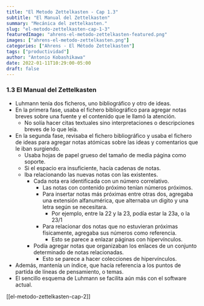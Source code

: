 ```yaml
---
title: "El Metodo Zettelkasten - Cap 1.3"
subtitle: "El Manual del Zettelkasten"
summary: "Mecánica del zettelkasten."
slug: "el-metodo-zettelkasten-cap-1-3"
featuredImage: "ahrens-el-metodo-zettelkasten-featured.png"
images: ["ahrens-el-metodo-zettelkasten.png"]
categories: ["Ahrens - El Método Zettelkasten"]
tags: ["productividad"]
author: "Antonio Kobashikawa"
date: 2022-01-11T10:29:00-05:00
draft: false
---
```

### 1.3 El Manual del Zettelkasten
- Luhmann tenía dos ficheros, uno bibliográfico y otro de ideas.
- En la primera fase, usaba el fichero bibliográfico para agregar notas breves sobre una fuente y el contenido que le llamó la atención.
	- No solía hacer citas textuales sino interpretaciones o descripciones breves de lo que leía.
- En la segunda fase, revisaba el fichero bibliográfico y usaba el fichero de ideas para agregar notas atómicas sobre las ideas y comentarios que le iban surgiendo.
	- Usaba hojas de papel grueso del tamaño de media página como soporte.
	- Si el espacio era insuficiente, hacía cadenas de notas.
	- Iba relacionando las nuevas notas con las existentes.
		- Cada nota era identificada con un número correlativo.
			- Las notas con contenido próximo tenían números próximos.
			- Para insertar notas más próximas entre otras dos, agregaba una extensión alfanumérica, que alternaba un digito y una letra según se necesitara.
				- Por ejemplo, entre la 22 y la 23, podía estar la 23a, o la 23/1
			- Para relacionar dos notas que no estuvieran próximas físicamente, agregaba sus números como referencia.
				- Esto se parece a enlazar páginas con hipervínculos.
		- Podía agregar notas que organizaban los enlaces de un conjunto determinado de notas relacionadas.
			- Esto se parece a hacer colecciones de hipervínculos.
- Además, mantenía un índice, que hacía referencia a los puntos de partida de líneas de pensamiento, o temas.
- El sencillo esquema de Luhmann se facilita aún más con el software actual.

[[el-metodo-zettelkasten-cap-2]]